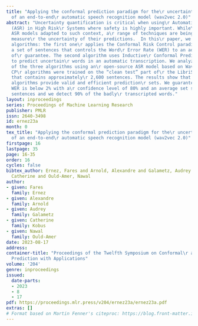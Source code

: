 ```yaml
---
title: "Applying the conformal prediction paradigm for the\r uncertainty quantification
  of an end-to-end\r automatic speech recognition model (wav2vec 2.0)"
abstract: "Uncertainty quantification is critical when using\r Automatic Speech Recognition
  (ASR) in High Risk\r Systems where safety is highly important. While\r developing
  ASR models adapted to such context, a\r range of techniques are being explored to
  measure\r the uncertainty of their predictions.  In this\r paper, we present two
  algorithms: the first one\r applies the Conformal Risk Control paradigm to\r predict
  a set of sentences that controls the Word\r Error Rate (WER) to an adjustable level
  of\r guarantee. The second algorithm uses Inductive\r Conformal Prediction (ICP)
  to predict uncertain\r words in an automatic transcription. We analyze the\r performance
  of the three algorithms using an\r open-source ASR model based on Wav2vec 2.0. The
  CP\r algorithms were trained on the “clean test” part of\r the LibriSpeech corpus
  that contains approximately\r 2,600 sentences. The results show that the three\r
  algorithms provide valid and efficient prediction\r sets. We guarantee that the
  WER is below 2% with a\r confidence level of 80% and an average set size of\r 29
  sentences and we detect 90% of the badly\r transcripted words."
layout: inproceedings
series: Proceedings of Machine Learning Research
publisher: PMLR
issn: 2640-3498
id: ernez23a
month: 0
tex_title: "Applying the conformal prediction paradigm for the\r uncertainty quantification
  of an end-to-end\r automatic speech recognition model (wav2vec 2.0)"
firstpage: 16
lastpage: 35
page: 16-35
order: 16
cycles: false
bibtex_author: Ernez, Fares and Arnold, Alexandre and Galametz, Audrey and Kobus,
  Catherine and Ould-Amer, Nawal
author:
- given: Fares
  family: Ernez
- given: Alexandre
  family: Arnold
- given: Audrey
  family: Galametz
- given: Catherine
  family: Kobus
- given: Nawal
  family: Ould-Amer
date: 2023-08-17
address:
container-title: "Proceedings of the Twelfth Symposium on Conformal\r and Probabilistic
  Prediction with Applications"
volume: '204'
genre: inproceedings
issued:
  date-parts:
  - 2023
  - 8
  - 17
pdf: https://proceedings.mlr.press/v204/ernez23a/ernez23a.pdf
extras: []
# Format based on Martin Fenner's citeproc: https://blog.front-matter.io/posts/citeproc-yaml-for-bibliographies/
---
```

